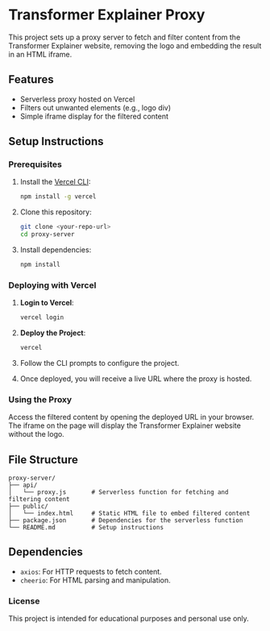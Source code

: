 # Transformer Explainer Proxy

This project sets up a proxy server to fetch and filter content from the Transformer Explainer website, removing the logo and embedding the result in an HTML iframe.

## Features
- Serverless proxy hosted on Vercel
- Filters out unwanted elements (e.g., logo div)
- Simple iframe display for the filtered content

## Setup Instructions

### Prerequisites
1. Install the [Vercel CLI](https://vercel.com/docs/cli):
   ```bash
   npm install -g vercel
   ```

2. Clone this repository:
   ```bash
   git clone <your-repo-url>
   cd proxy-server
   ```

3. Install dependencies:
   ```bash
   npm install
   ```

### Deploying with Vercel

1. **Login to Vercel**:
   ```bash
   vercel login
   ```

2. **Deploy the Project**:
   ```bash
   vercel
   ```

3. Follow the CLI prompts to configure the project.

4. Once deployed, you will receive a live URL where the proxy is hosted.

### Using the Proxy
Access the filtered content by opening the deployed URL in your browser. The iframe on the page will display the Transformer Explainer website without the logo.

## File Structure
```
proxy-server/
├── api/
│   └── proxy.js       # Serverless function for fetching and filtering content
├── public/
│   └── index.html     # Static HTML file to embed filtered content
├── package.json       # Dependencies for the serverless function
└── README.md          # Setup instructions
```

## Dependencies
- `axios`: For HTTP requests to fetch content.
- `cheerio`: For HTML parsing and manipulation.

### License
This project is intended for educational purposes and personal use only.
